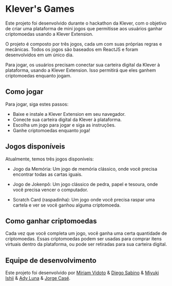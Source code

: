 # Klever's Games
Este projeto foi desenvolvido durante o hackathon da Klever, com o objetivo de criar uma plataforma de mini jogos que permitisse aos usuários ganhar criptomoedas usando a Klever Extension.

O projeto é composto por três jogos, cada um com suas próprias regras e mecânicas. Todos os jogos são baseados em ReactJS e foram desenvolvidos em um único dia.

Para jogar, os usuários precisam conectar sua carteira digital da Klever à plataforma, usando a Klever Extension. Isso permitirá que eles ganhem criptomoedas enquanto jogam.

## Como jogar
Para jogar, siga estes passos:

* Baixe e instale a Klever Extension em seu navegador.
* Conecte sua carteira digital da Klever à plataforma.
* Escolha um jogo para jogar e siga as instruções.
* Ganhe criptomoedas enquanto joga!

## Jogos disponíveis
Atualmente, temos três jogos disponíveis:

* Jogo da Memória: Um jogo de memória clássico, onde você precisa encontrar todas as cartas iguais.

* Jogo de Jokenpô: Um jogo clássico de pedra, papel e tesoura, onde você precisa vencer o computador.

* Scratch Card (raspadinha): Um jogo onde você precisa raspar uma cartela e ver se você ganhou alguma criptomoeda.

## Como ganhar criptomoedas
Cada vez que você completa um jogo, você ganha uma certa quantidade de criptomoedas. Essas criptomoedas podem ser usadas para comprar itens virtuais dentro da plataforma, ou pode ser retiradas para sua carteira digital.

## Equipe de desenvolvimento

Este projeto foi desenvolvido por [Miriam Vidoto](https://github.com/MiriamVidoto) & [Diego Sabino](https://github.com/diego-sabino) & [Miyuki Ishii](https://github.com/miyukishii) & [Ady Luna](https://github.com/adyluna) & [Jorge Casé](https://github.com/JorgeCase).
